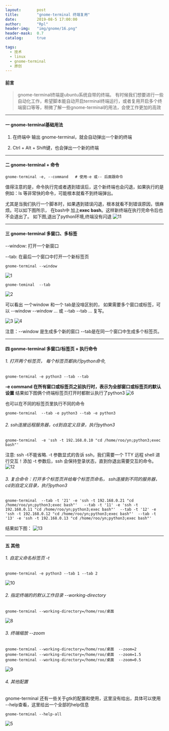 ```yaml
---
layout:       post
title:        "gnome-terminal 终端复用"
date:         2019-08-5 17:00:00
author:       "Rpl"
header-img:   "img/gnome/16.png"
header-mask:  0.7
catalog:      true

tags:
  - 技术
  - linux
  - gnome-terminal
  - 原创
---
```



#### 前言
>gnome-terminal终端是ubuntu系统自带的终端。
有时候我们想要进行一些自动化工作，希望脚本能自动开启terminal终端运行，或者复用开启多个终端窗口等等，稍微了解一些gnome-terminal的用法，会使工作更加的高效

---

#### 一  gnome-terminal基础用法

1. 在终端中 输出 gnome-terminal，就会自动弹出一个新的终端

2. Ctrl + Alt + Shift键，也会弹出一个新的终端

---

#### 二  gnome-terminal + 命令

```shell
gnome-terminal -e, --command   # 使用-e 或-- 后面跟命令
```
值得注意的是，命令执行完或者遇到错误后，这个新终端也会闪退，如果执行的是例如：ls 等非常快的命令，可能根本就看不到终端弹出。

尤其是当我们执行一个脚本时，如果遇到错误闪退，根本就看不到错误原因，很麻烦。可以如下图所示， 在bash中 加上**exec bash**。这样新终端在执行完命令后也不会退出了。
如下图,退出了python环境,终端没有闪退
![11](/img/gnome/11.png)

---


#### 三  gnome-terminal 多窗口、多标签

--window: 打开一个新窗口

--tab: 在最后一个窗口中打开一个新标签页

```shell
gnome-terminal --window
```
![1](/img/gnome/1.png)


```shell
gnome-teminal  --tab
```
![2](/img/gnome/2.png)

可以看出 一个window 和一个 tab是没啥区别的， 如果需要多个窗口或标签，可以 --window --window ... 或 --tab --tab ... 复写。

![3](/img/gnome/3.png)
![4](/img/gnome/4.png)

注意：--window 是生成多个新的窗口 --tab是在同一个窗口中生成多个标签页。

---
 
#### 四  gonme-terminal 多窗口/标签页 + 执行命令

###### 1. 打开两个标签页， 每个标签页都执行python命令,  

```shell
gnome-terminal -e python3 --tab --tab
```

**-e command 在所有窗口或标签页之前执行时，表示为全部窗口或标签页的默认设置**  结果如下图俩个终端标签页打开时都默认执行了python3
![6](/img/gnome/6.png)

也可以在不同的标签页里执行不同的命令
```shell
gnome-terminal  --tab -e python3 --tab -e python3
```

###### 2. ssh连接远程服务器，cd到自定义目录，执行python3

```shell
gnome-terminal  -e 'ssh -t 192.168.0.10 "cd /home/roo/yn;python3;exec bash"' 
```
注意: ssh -t不能省略. -t 参数显式的告诉 ssh，我们需要一个 TTY 远程 shell 进行交互！添加 -t 参数后，ssh 会保持登录状态，直到你退出需要交互的命令。
![12](/img/gnome/12.png)

###### 3. 复合命令：打开多个标签页并给每个标签页命名， ssh连接到不同的服务器，cd到自定义目录，执行python3

```shell
gnome-terminal  --tab -t '21' -e 'ssh -t 192.168.0.21 "cd /home/roo/yn;python3;exec bash"'   --tab -t '11' -e 'ssh -t 192.168.0.11 "cd /home/roo/yn;python3;exec bash"'  --tab -t '12' -e 'ssh -t 192.168.0.12 "cd /home/roo/yn;python3;exec bash"'  --tab -t '13' -e 'ssh -t 192.168.0.13 "cd /home/roo/yn;python3;exec bash"'  
```
结果如下图：
![13](/img/gnome/13.png)

---


#### 五  其他

###### 1. 自定义命名标签页 -t 
```shell
gnome-terminal -e python3 --tab 1 --tab 2
```
![10](/img/gnome/10.png)

###### 2. 指定终端的的默认工作目录 --working-directory

```shell
gnome-terminal --working-directory=/home/roo/桌面
```
![8](/img/gnome/8.png)

###### 3. 终端缩放 --zoom

```shell
gnome-terminal --working-directory=/home/roo/桌面  --zoom=2
gnome-terminal --working-directory=/home/roo/桌面  --zoom=1.5
gnome-terminal --working-directory=/home/roo/桌面  --zoom=0.5
```
![9](/img/gnome/9.png)

###### 4. 其他配置 
gnome-terminal 还有一些关于gtk的配置和使用，这里没有给出，具体可以使用 --help查看，这里给出一个全部的help信息

```shell
gnome-terminal --help-all
```
![5](/img/gnome/5.png)

